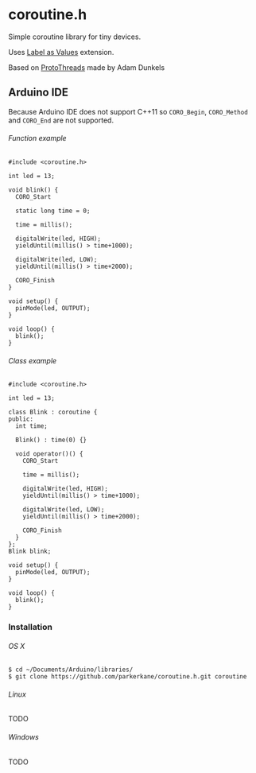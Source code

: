 coroutine.h
===========

Simple coroutine library for tiny devices.

Uses [Label as Values](http://gcc.gnu.org/onlinedocs/gcc/Labels-as-Values.html) extension.

Based on [ProtoThreads](http://dunkels.com/adam/pt/) made by Adam Dunkels

Arduino IDE
-----------

Because Arduino IDE does not support C++11 so `CORO_Begin`, `CORO_Method` and `CORO_End` are not supported.

###### Function example

```
#include <coroutine.h>

int led = 13;

void blink() {
  CORO_Start

  static long time = 0;

  time = millis();

  digitalWrite(led, HIGH);
  yieldUntil(millis() > time+1000);
  
  digitalWrite(led, LOW);
  yieldUntil(millis() > time+2000);
  
  CORO_Finish
}

void setup() {                
  pinMode(led, OUTPUT);     
}

void loop() {  
  blink();
}
```

###### Class example

```
#include <coroutine.h>

int led = 13;

class Blink : coroutine {
public:
  int time;

  Blink() : time(0) {}

  void operator()() {
    CORO_Start

    time = millis();

    digitalWrite(led, HIGH);
    yieldUntil(millis() > time+1000);
  
    digitalWrite(led, LOW);
    yieldUntil(millis() > time+2000);
  
    CORO_Finish
  }
};
Blink blink;

void setup() {                
  pinMode(led, OUTPUT);     
}

void loop() {  
  blink();
}
```

### Installation

###### OS X

```
$ cd ~/Documents/Arduino/libraries/
$ git clone https://github.com/parkerkane/coroutine.h.git coroutine
```

###### Linux
TODO

###### Windows
TODO
